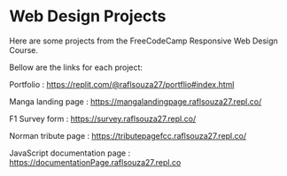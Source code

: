 # Web Design Projects

Here are some projects from the FreeCodeCamp Responsive Web Design Course.

Bellow are the links for each project: 

Portfolio : https://replit.com/@raflsouza27/portflio#index.html

Manga landing page : https://mangalandingpage.raflsouza27.repl.co/

F1 Survey form : https://survey.raflsouza27.repl.co/

Norman tribute page : https://tributepagefcc.raflsouza27.repl.co/

JavaScript documentation page : https://documentationPage.raflsouza27.repl.co
